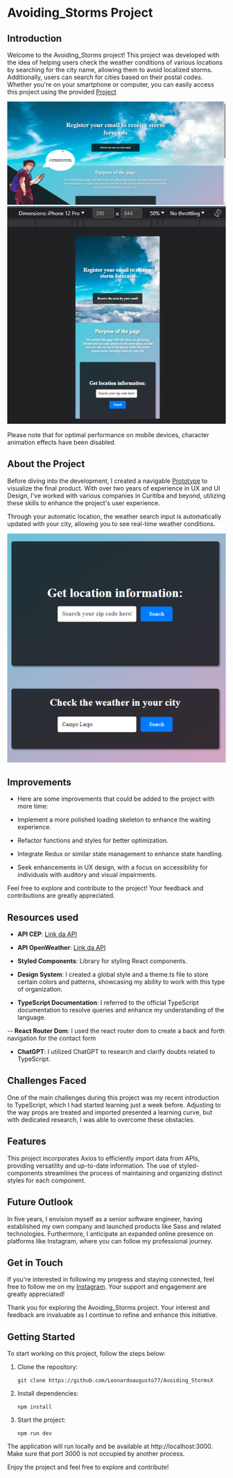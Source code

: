 # Avoiding_Storms Project

## Introduction

Welcome to the Avoiding_Storms project! This project was developed with the idea of helping users check the weather conditions of various locations by searching for the city name, allowing them to avoid localized storms. Additionally, users can search for cities based on their postal codes. Whether you're on your smartphone or computer, you can easily access this project using the provided [Project](https://avoiding-stroms-leonardoaugusto77.vercel.app/)

![Project Preview](./public/Imgs/screenshot_39.png)
![Project Preview](./public/Imgs/Screenshot_1.png)

Please note that for optimal performance on mobile devices, character animation effects have been disabled.

## About the Project

Before diving into the development, I created a navigable [Prototype](<https://www.figma.com/file/IFOZsy4QXZcaG2uPRdxnYe/Front_end(Teste)?type=design&node-id=0%3A1&mode=design&t=qixEvn5kGALeUBbh-1>) to visualize the final product. With over two years of experience in UX and UI Design, I've worked with various companies in Curitiba and beyond, utilizing these skills to enhance the project's user experience.

Through your automatic location, the weather search input is automatically updated with your city, allowing you to see real-time weather conditions.

![Project Preview](./public/Imgs/Screenshot_2.png)

## Improvements

- Here are some improvements that could be added to the project with more time:

- Implement a more polished loading skeleton to enhance the waiting experience.

- Refactor functions and styles for better optimization.

- Integrate Redux or similar state management to enhance state handling.

- Seek enhancements in UX design, with a focus on accessibility for individuals with auditory and visual impairments.

Feel free to explore and contribute to the project! Your feedback and contributions are greatly appreciated.

## Resources used

- **API CEP**: [Link da API](https://viacep.com.br/)

- **API OpenWeather**: [Link da API](https://openweathermap.org/api)

- **Styled Components**: Library for styling React components.

- **Design System**: I created a global style and a theme.ts file to store certain colors and patterns, showcasing my ability to work with this type of organization.

- **TypeScript Documentation**: I referred to the official TypeScript documentation to resolve queries and enhance my understanding of the language.

-- **React Router Dom**: I used the react router dom to create a back and forth navigation for the contact form

- **ChatGPT**: I utilized ChatGPT to research and clarify doubts related to TypeScript.

## Challenges Faced

One of the main challenges during this project was my recent introduction to TypeScript, which I had started learning just a week before. Adjusting to the way props are treated and imported presented a learning curve, but with dedicated research, I was able to overcome these obstacles.

## Features

This project incorporates Axios to efficiently import data from APIs, providing versatility and up-to-date information. The use of styled-components streamlines the process of maintaining and organizing distinct styles for each component.

## Future Outlook

In five years, I envision myself as a senior software engineer, having established my own company and launched products like Sass and related technologies. Furthermore, I anticipate an expanded online presence on platforms like Instagram, where you can follow my professional journey.

## Get in Touch

If you're interested in following my progress and staying connected, feel free to follow me on my [Instagram](https://www.instagram.com/heisen77h/). Your support and engagement are greatly appreciated!

Thank you for exploring the Avoiding_Storms project. Your interest and feedback are invaluable as I continue to refine and enhance this initiative.

## Getting Started

To start working on this project, follow the steps below:

1. Clone the repository:

   ```
   git clone https://github.com/Leonardoaugusto77/Avoiding_StormsX
   ```

2. Install dependencies:

   ```
   npm install
   ```

3. Start the project:

   ```
   npm run dev
   ```

The application will run locally and be available at http://localhost:3000. Make sure that port 3000 is not occupied by another process.

Enjoy the project and feel free to explore and contribute!
